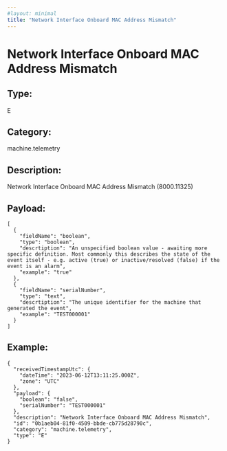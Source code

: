 ```yaml
---
#layout: minimal
title: "Network Interface Onboard MAC Address Mismatch"
---
```


# Network Interface Onboard MAC Address Mismatch

## Type:

E

## Category:

machine.telemetry

## Description: 

Network Interface Onboard MAC Address Mismatch (8000.11325)

## Payload:

```
[
  {
    "fieldName": "boolean",
    "type": "boolean",
    "descrtiption": "An unspecified boolean value - awaiting more specific definition. Most commonly this describes the state of the event itself - e.g. active (true) or inactive/resolved (false) if the event is an alarm",
    "example": "true"
  },
  {
    "fieldName": "serialNumber",
    "type": "text",
    "descrtiption": "The unique identifier for the machine that generated the event",
    "example": "TEST000001"
  }
]
```

## Example:

```
{
  "receivedTimestampUtc": {
    "dateTime": "2023-06-12T13:11:25.000Z",
    "zone": "UTC"
  },
  "payload": {
    "boolean": "false",
    "serialNumber": "TEST000001"
  },
  "description": "Network Interface Onboard MAC Address Mismatch",
  "id": "0b1aeb04-81f0-4509-bbde-cb775d28790c",
  "category": "machine.telemetry",
  "type": "E"
}
```
